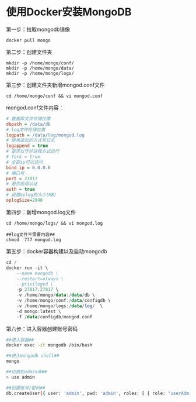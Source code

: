 # 使用Docker安装MongoDB

第一步：拉取mongodb镜像

```shell
docker pull mongo
```

第二步：创建文件夹

```shell
mkdir -p /home/mongo/conf/
mkdir -p /home/mongo/data/
mkdir -p /home/mongo/logs/
```

第三步：创建文件夹新增mongod.conf文件

```shell
cd /home/mongo/conf && vi mongod.conf
```

mongod.conf文件内容：

```ini
# 数据库文件存储位置
dbpath = /data/db
# log文件存储位置
logpath = /data/log/mongod.log
# 使用追加的方式写日志
logappend = true
# 是否以守护进程方式运行
# fork = true
# 全部ip可以访问
bind_ip = 0.0.0.0
# 端口号
port = 27017
# 是否启用认证
auth = true
# 设置oplog的大小(MB)
oplogSize=2048
```

第四步：新增mongod.log文件

```shell
cd /home/mongo/logs/ && vi mongod.log

##log文件不需要内容##
chmod  777 mongod.log 
```

第五步：docker容器构建以及启动mongodb

```haskell
cd /
docker run -it \
	--name mongodb \
	--restart=always \
    --privileged \
    -p 27017:27017 \
    -v /home/mongo/data:/data/db \
    -v /home/mongo/conf:/data/configdb \
    -v /home/mongo/logs:/data/log/  \
    -d mongo:latest \
    -f /data/configdb/mongod.conf
```

第六步：进入容器创建账号密码

```bash
##进入容器##
docker exec -it mongodb /bin/bash

##进入mongodb shell##
mongo

##切换到admin库##
> use admin

##创建账号/密码##
db.createUser({ user: 'admin', pwd: 'admin', roles: [ { role: "userAdminAnyDatabase", db: "admin" } ] });
```